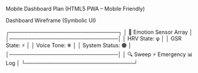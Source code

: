 Mobile Dashboard Plan (HTML5 PWA – Mobile Friendly)

Dashboard Wireframe (Symbolic UI)

┌─────────────────────────────┐
│  🧠 Emotion Sensor Array     │
│─────────────────────────────│
│  HRV State:         φ        │
│  GSR State:         ⚡        │
│  Voice Tone:        ❄        │
│  System Status:     🟠        │
│─────────────────────────────│
│  🔍 Sweep   ⚡ Emergency   📊 Log  │
└─────────────────────────────┘


